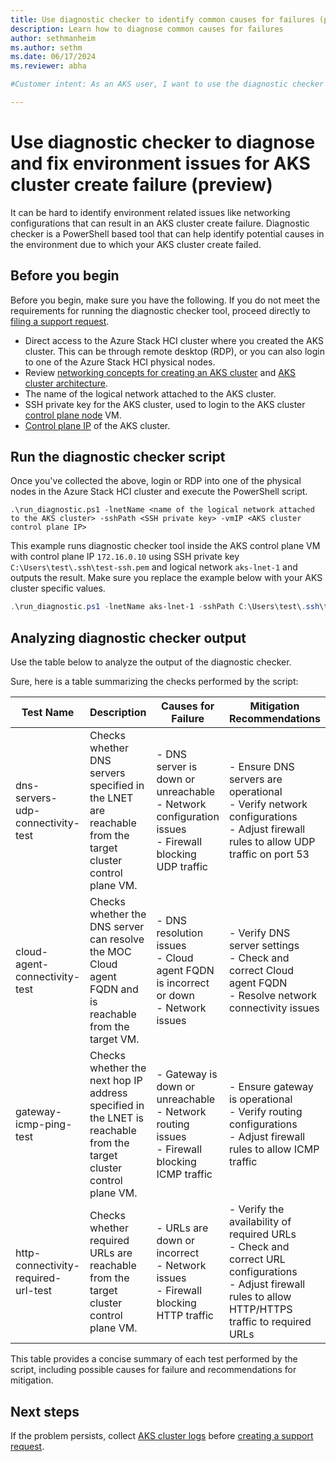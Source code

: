 ```yaml
---
title: Use diagnostic checker to identify common causes for failures (preview)
description: Learn how to diagnose common causes for failures 
author: sethmanheim
ms.author: sethm
ms.date: 06/17/2024
ms.reviewer: abha

#Customer intent: As an AKS user, I want to use the diagnostic checker to run diagnostic checks on my AKS cluster to find out common causes for AKS cluster create failure. 

---
```


# Use diagnostic checker to diagnose and fix environment issues for AKS cluster create failure (preview)

It can be hard to identify environment related issues like networking configurations that can result in an AKS cluster create failure. Diagnostic checker is a PowerShell based tool that can help identify potential causes in the environment due to which your AKS cluster create failed. 

## Before you begin

Before you begin, make sure you have the following. If you do not meet the requirements for running the diagnostic checker tool, proceed directly to [filing a support request](/aks-troubleshoot#open-a-support-request).

- Direct access to the Azure Stack HCI cluster where you created the AKS cluster. This can be through remote desktop (RDP), or you can also login to one of the Azure Stack HCI physical nodes.
- Review [networking concepts for creating an AKS cluster](/aks-hci-network-system-requirements) and [AKS cluster architecture](/cluster-architecture).
- The name of the logical network attached to the AKS cluster. 
- SSH private key for the AKS cluster, used to login to the AKS cluster [control plane node](/cluster-architecture#control-plane-nodes) VM.
- [Control plane IP](/aks-hci-network-system-requirements#control-plane-ip) of the AKS cluster.


## Run the diagnostic checker script

Once you've collected the above, login or RDP into one of the physical nodes in the Azure Stack HCI cluster and execute the PowerShell script. 
```
.\run_diagnostic.ps1 -lnetName <name of the logical network attached to the AKS cluster> -sshPath <SSH private key> -vmIP <AKS cluster control plane IP>
```

This example runs diagnostic checker tool inside the AKS control plane VM with control plane IP `172.16.0.10` using SSH private key `C:\Users\test\.ssh\test-ssh.pem` and logical network `aks-lnet-1` and outputs the result. Make sure you replace the example below with your AKS cluster specific values.
```powershell
.\run_diagnostic.ps1 -lnetName aks-lnet-1 -sshPath C:\Users\test\.ssh\test-ssh.pem -vmIP "172.16.0.10"
```

## Analyzing diagnostic checker output

Use the table below to analyze the output of the diagnostic checker.

Sure, here is a table summarizing the checks performed by the script:

| **Test Name**                        | **Description**                                                                 | **Causes for Failure**                                                                                      | **Mitigation Recommendations**                                                                                                                                     |
|--------------------------------------|---------------------------------------------------------------------------------|-------------------------------------------------------------------------------------------------------------|-------------------------------------------------------------------------------------------------------------------------------------------------------------------|
| dns-servers-udp-connectivity-test    | Checks whether DNS servers specified in the LNET are reachable from the target cluster control plane VM.       | - DNS server is down or unreachable<br>- Network configuration issues<br>- Firewall blocking UDP traffic     | - Ensure DNS servers are operational<br>- Verify network configurations<br>- Adjust firewall rules to allow UDP traffic on port 53                               |
| cloud-agent-connectivity-test        | Checks whether the DNS server can resolve the MOC Cloud agent FQDN and is reachable from the target VM.         | - DNS resolution issues<br>- Cloud agent FQDN is incorrect or down<br>- Network issues                        | - Verify DNS server settings<br>- Check and correct Cloud agent FQDN<br>- Resolve network connectivity issues                                                   |
| gateway-icmp-ping-test               | Checks whether the next hop IP address specified in the LNET is reachable from the target cluster control plane VM. | - Gateway is down or unreachable<br>- Network routing issues<br>- Firewall blocking ICMP traffic              | - Ensure gateway is operational<br>- Verify routing configurations<br>- Adjust firewall rules to allow ICMP traffic                                              |
| http-connectivity-required-url-test  | Checks whether required URLs are reachable from the target cluster control plane VM.                            | - URLs are down or incorrect<br>- Network issues<br>- Firewall blocking HTTP traffic                           | - Verify the availability of required URLs<br>- Check and correct URL configurations<br>- Adjust firewall rules to allow HTTP/HTTPS traffic to required URLs     |

This table provides a concise summary of each test performed by the script, including possible causes for failure and recommendations for mitigation.

## Next steps

If the problem persists, collect [AKS cluster logs](get-on-demand-logs.md) before [creating a support request](aks-troubleshoot.md#open-a-support-request). 

